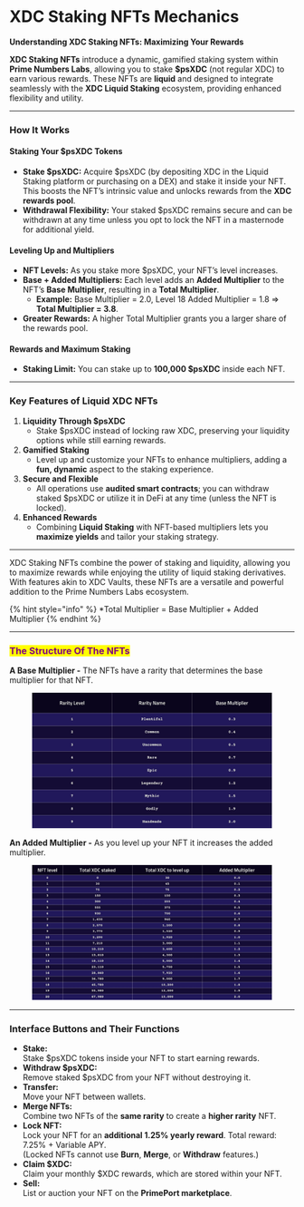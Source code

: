 # XDC Staking NFTs Mechanics

**Understanding XDC Staking NFTs: Maximizing Your Rewards**

**XDC Staking NFTs** introduce a dynamic, gamified staking system within **Prime Numbers Labs**, allowing you to stake **$psXDC** (not regular XDC) to earn various rewards. These NFTs are **liquid** and designed to integrate seamlessly with the **XDC Liquid Staking** ecosystem, providing enhanced flexibility and utility.

***

### How It Works

#### Staking Your $psXDC Tokens

* **Stake $psXDC:** Acquire $psXDC (by depositing XDC in the Liquid Staking platform or purchasing on a DEX) and stake it inside your NFT. This boosts the NFT’s intrinsic value and unlocks rewards from the **XDC rewards pool**.
* **Withdrawal Flexibility:** Your staked $psXDC remains secure and can be withdrawn at any time unless you opt to lock the NFT in a masternode for additional yield.

#### Leveling Up and Multipliers

* **NFT Levels:** As you stake more $psXDC, your NFT’s level increases.
* **Base + Added Multipliers:** Each level adds an **Added Multiplier** to the NFT’s **Base Multiplier**, resulting in a **Total Multiplier**.
  * **Example:** Base Multiplier = 2.0, Level 18 Added Multiplier = 1.8 ⇒ **Total Multiplier = 3.8**.
* **Greater Rewards:** A higher Total Multiplier grants you a larger share of the rewards pool.

#### Rewards and Maximum Staking

* **Staking Limit:** You can stake up to **100,000 $psXDC** inside each NFT.

***

### Key Features of Liquid XDC NFTs

1. **Liquidity Through $psXDC**
   * Stake $psXDC instead of locking raw XDC, preserving your liquidity options while still earning rewards.
2. **Gamified Staking**
   * Level up and customize your NFTs to enhance multipliers, adding a **fun, dynamic** aspect to the staking experience.
3. **Secure and Flexible**
   * All operations use **audited smart contracts**; you can withdraw staked $psXDC or utilize it in DeFi at any time (unless the NFT is locked).
4. **Enhanced Rewards**
   * Combining **Liquid Staking** with NFT-based multipliers lets you **maximize yields** and tailor your staking strategy.

***

XDC Staking NFTs combine the power of staking and liquidity, allowing you to maximize rewards while enjoying the utility of liquid staking derivatives. With features akin to XDC Vaults, these NFTs are a versatile and powerful addition to the Prime Numbers Labs ecosystem.

{% hint style="info" %}
\*Total Multiplier = Base Multiplier + Added Multiplier
{% endhint %}

***

### <mark style="color:purple;">The Structure Of The NFTs</mark>

**A Base Multiplier -** The NFTs have a rarity that determines the base multiplier for that NFT.

<figure><img src="../../../.gitbook/assets/BaseMultiplierXDC (4).jpg" alt=""><figcaption></figcaption></figure>

**An Added Multiplier -** As you level up your NFT it increases the added multiplier.

<figure><img src="../../../.gitbook/assets/AddedMultiplierXDC (2).jpg" alt=""><figcaption></figcaption></figure>

***

### Interface Buttons and Their Functions

* **Stake:**\
  Stake $psXDC tokens inside your NFT to start earning rewards.
* **Withdraw $psXDC:**\
  Remove staked $psXDC from your NFT without destroying it.
* **Transfer:**\
  Move your NFT between wallets.
* **Merge NFTs:**\
  Combine two NFTs of the **same rarity** to create a **higher rarity** NFT.
* **Lock NFT:**\
  Lock your NFT for an **additional 1.25% yearly reward**. Total reward: 7.25% + Variable APY. \
  (Locked NFTs cannot use **Burn**, **Merge**, or **Withdraw** features.)
* **Claim $XDC:**\
  Claim your monthly $XDC rewards, which are stored within your NFT.
* **Sell:**\
  List or auction your NFT on the **PrimePort marketplace**.

###
